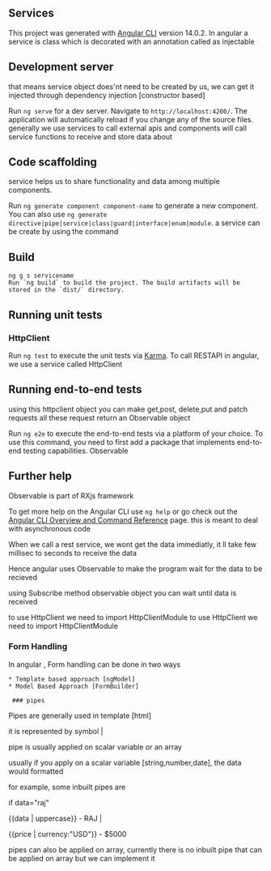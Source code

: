 ## Services

This project was generated with [Angular CLI](https://github.com/angular/angular-cli) version 14.0.2.
In angular a service is class which is decorated with
an annotation called as injectable

## Development server
that means service object does'nt need to be created by us,
we can get it injected through dependency injection [constructor based]

Run `ng serve` for a dev server. Navigate to `http://localhost:4200/`. The application will automatically reload if you change any of the source files.
generally we use services to call external apis and components will call 
service functions to receive and store data about

## Code scaffolding
service helps us to share functionality and data among multiple components.

Run `ng generate component component-name` to generate a new component. You can also use `ng generate directive|pipe|service|class|guard|interface|enum|module`.
a service can be create by using the command

## Build
```
ng g s servicename
Run `ng build` to build the project. The build artifacts will be stored in the `dist/` directory.
```

## Running unit tests
### HttpClient

Run `ng test` to execute the unit tests via [Karma](https://karma-runner.github.io).
To call RESTAPI in angular, we use a service called HttpClient

## Running end-to-end tests
using this httpclient object you can make get,post, delete,put and patch requests 
all these request return an Observable object

Run `ng e2e` to execute the end-to-end tests via a platform of your choice. To use this command, you need to first add a package that implements end-to-end testing capabilities.
Observable

## Further help
  Observable is part of RXjs framework

To get more help on the Angular CLI use `ng help` or go check out the [Angular CLI Overview and Command Reference](https://angular.io/cli) page.
  this is meant to deal with asynchronous code 

  When we call a rest service, we wont get the data immediatly,
  it ll take few millisec to seconds to receive the data

  Hence angular uses Observable to make the program
  wait for the data to be recieved

  using Subscribe method observable object you can wait
  until data is received

  to use HttpClient we need to import HttpClientModule
  to use HttpClient we need to import HttpClientModule

  ### Form Handling

  In angular , Form handling can be done in two ways

    * Template based approach [ngModel]
    * Model Based Approach [FormBuilder]

     ### pipes

  Pipes are generally used in template [html]

  it is represented by symbol |

  pipe is usually applied on scalar variable or an array 

  usually if you apply on a scalar variable [string,number,date], the data
  would formatted

  for example, some inbuilt pipes are

if data="raj" 

{{data | uppercase}}   - RAJ |

{{price | currency:"USD"}} - $5000

pipes can also be applied on array, currently there is no inbuilt pipe
that can be applied on array but we can implement it